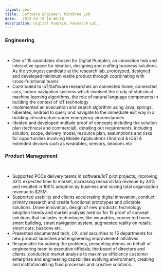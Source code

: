 ```yaml
---
layout: post
title:  Software Engineer, Mindtree Ltd
date:   2015-03-15 16:40:16
description: Digital Pumpkin, Research Lab.
---
```


### Engineering 
<br/>
<ul>
<li>	One of 15 candidates chosen for Digital Pumpkin, an innovation hub and interactive space for ideation, designing and crafting business solutions. As the youngest candidate at the research lab, prototyped, designed and developed minimum viable product through coordinating with cross-functional teams</li>
<li>	Contributed to IoT/Software researches on connected home, connected cars, indoor navigation systems which involved the study of statistical machine learning algorithms, the role of natural language components in building the context of IoT technology</li>
<li> Implemented an evacuation and search algorithm using Java, springs, hiberates, android to query and navigate to the immediate exit way in a building infrastructure under emergency circumstances</li>
<li>Ideated and developed multiple proof of concepts including the solution plan (technical and commercial), detailing out requirements, including solution, scope, delivery model, resource plan, assumptions and risks for opportunities involving Mobile Applications (Android & iOS) & extended devices such as wearables, sensors, beacons etc </li>
</ul>

### Product Management 
<br/>
<ul>
<li>Supported POCs delivery teams in software/IoT pilot projects, improving 33% expected time to market, increasing research lab revenue by 34% and resulted in 100% adoption by business and raising total organization revenue to $25M.</li>
<li>Supported usability and clients accelerating digital innovation, conduct primary research and create functional prototypes and pilotable solutions. Drove innovation, design of new products, technology adoption trends and market analysis metrics for 15 proof of concept solutions that includes technologies like wearables, connected home, smart building, smart navigation system, augmented reality on retails, smart cars, beacons etc.</li>
<li>Presented documented tech, UX, and securities to 15 departments for new product launches and engineering improvement initiatives.</li>
<li>Responsible for solving the problems, presenting demos on behalf of engineering team to executive officials, the board of directors and clients. conducted market analysis to maximize efficiency customer enterprise and engineering capabilities evolving environment, creating and institutionalizing fluid processes and creative solutions.</li>
 </ul>
